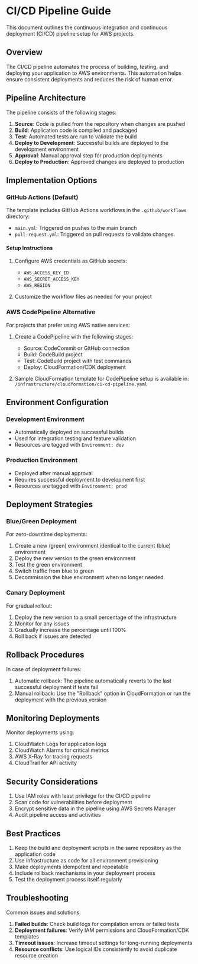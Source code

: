 # CI/CD Pipeline Guide

This document outlines the continuous integration and continuous deployment (CI/CD) pipeline setup for AWS projects.

## Overview

The CI/CD pipeline automates the process of building, testing, and deploying your application to AWS environments. This automation helps ensure consistent deployments and reduces the risk of human error.

## Pipeline Architecture

The pipeline consists of the following stages:

1. **Source**: Code is pulled from the repository when changes are pushed
2. **Build**: Application code is compiled and packaged
3. **Test**: Automated tests are run to validate the build
4. **Deploy to Development**: Successful builds are deployed to the development environment
5. **Approval**: Manual approval step for production deployments
6. **Deploy to Production**: Approved changes are deployed to production

## Implementation Options

### GitHub Actions (Default)

The template includes GitHub Actions workflows in the `.github/workflows` directory:

- `main.yml`: Triggered on pushes to the main branch
- `pull-request.yml`: Triggered on pull requests to validate changes

#### Setup Instructions

1. Configure AWS credentials as GitHub secrets:
   - `AWS_ACCESS_KEY_ID`
   - `AWS_SECRET_ACCESS_KEY`
   - `AWS_REGION`

2. Customize the workflow files as needed for your project

### AWS CodePipeline Alternative

For projects that prefer using AWS native services:

1. Create a CodePipeline with the following stages:
   - Source: CodeCommit or GitHub connection
   - Build: CodeBuild project
   - Test: CodeBuild project with test commands
   - Deploy: CloudFormation/CDK deployment

2. Sample CloudFormation template for CodePipeline setup is available in:
   `/infrastructure/cloudformation/ci-cd-pipeline.yaml`

## Environment Configuration

### Development Environment

- Automatically deployed on successful builds
- Used for integration testing and feature validation
- Resources are tagged with `Environment: dev`

### Production Environment

- Deployed after manual approval
- Requires successful deployment to development first
- Resources are tagged with `Environment: prod`

## Deployment Strategies

### Blue/Green Deployment

For zero-downtime deployments:

1. Create a new (green) environment identical to the current (blue) environment
2. Deploy the new version to the green environment
3. Test the green environment
4. Switch traffic from blue to green
5. Decommission the blue environment when no longer needed

### Canary Deployment

For gradual rollout:

1. Deploy the new version to a small percentage of the infrastructure
2. Monitor for any issues
3. Gradually increase the percentage until 100%
4. Roll back if issues are detected

## Rollback Procedures

In case of deployment failures:

1. Automatic rollback: The pipeline automatically reverts to the last successful deployment if tests fail
2. Manual rollback: Use the "Rollback" option in CloudFormation or run the deployment with the previous version

## Monitoring Deployments

Monitor deployments using:

1. CloudWatch Logs for application logs
2. CloudWatch Alarms for critical metrics
3. AWS X-Ray for tracing requests
4. CloudTrail for API activity

## Security Considerations

1. Use IAM roles with least privilege for the CI/CD pipeline
2. Scan code for vulnerabilities before deployment
3. Encrypt sensitive data in the pipeline using AWS Secrets Manager
4. Audit pipeline access and activities

## Best Practices

1. Keep the build and deployment scripts in the same repository as the application code
2. Use infrastructure as code for all environment provisioning
3. Make deployments idempotent and repeatable
4. Include rollback mechanisms in your deployment process
5. Test the deployment process itself regularly

## Troubleshooting

Common issues and solutions:

1. **Failed builds**: Check build logs for compilation errors or failed tests
2. **Deployment failures**: Verify IAM permissions and CloudFormation/CDK templates
3. **Timeout issues**: Increase timeout settings for long-running deployments
4. **Resource conflicts**: Use logical IDs consistently to avoid duplicate resource creation